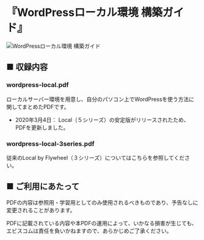 # 『WordPressローカル環境 構築ガイド』

![WordPressローカル環境 構築ガイド](https://repository-images.githubusercontent.com/212761031/f0027e80-0261-11ea-8fce-f1b77340a229)


## ■ 収録内容


### wordpress-local.pdf

ローカルサーバー環境を用意し、自分のパソコン上でWordPressを使う方法に関してまとめたPDFです。

* 2020年3月4日： Local（５シリーズ）の安定版がリリースされたため、PDFを更新しました。



### wordpress-local-3series.pdf

従来のLocal by Flywheel（３シリーズ）についてはこちらを参照してください。



## ■ ご利用にあたって

PDFの内容は参照用・学習用としてのみ使用されるべきものであり、予告なしに変更されることがあります。

PDFに記載されている内容や本PDFの運用によって、いかなる損害が生じても、エビスコムは責任を負いかねますので、あらかじめご了承ください。


